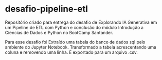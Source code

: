 # desafio-pipeline-etl
Repositório criado para entrega do desafio de 
Explorando IA Generativa em um Pipeline de ETL com Python e conclusão do módulo Introdução a Ciencias de Dados e Python no BootCamp Santander. 

Para esse desafio foi Extraído uma tabela do banco de dados sql pelo ambiente do Jupyter Notebook.
Transformado a tabela acrescentando uma coluna e removendo uma linha. E exportado para um arquivo .csv.  